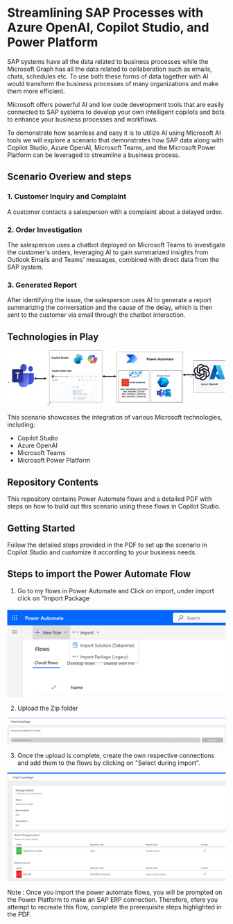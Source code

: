 # Streamlining SAP Processes with Azure OpenAI, Copilot Studio, and Power Platform 
SAP systems have all the data related to business processes while the Microsoft Graph has all the data related to collaboration such as emails, chats, schedules etc. To use both these forms of data together  with AI would transform the business processes of many organizations and make them more efficient.

Microsoft offers powerful AI and low code development tools that are easily connected to SAP systems to develop your own intelligent copilots and bots to enhance your business processes and workflows. 

To demonstrate how seamless and easy it is to utilize AI using Microsoft AI tools we will explore a scenario that demonstrates how SAP data along with Copilot Studio, Azure OpenAI, Microsoft Teams, and the Microsoft Power Platform can be leveraged to streamline a business process.

## Scenario Overiew and steps

### 1. Customer Inquiry and Complaint
A customer contacts a salesperson with a complaint about a delayed order.

### 2. Order Investigation
The salesperson uses a chatbot deployed on Microsoft Teams to investigate the customer's orders, leveraging AI to gain summarized insights from Outlook Emails and Teams’ messages, combined with direct data from the SAP system.

### 3. Generated Report
After identifying the issue, the salesperson uses AI to generate a report summarizing the conversation and the cause of the delay, which is then sent to the customer via email through the chatbot interaction.

## Technologies in Play

  ![Alt text](https://github.com/Azure-Samples/copilot-sap-sales-order-verification/blob/main/scenariotechincalflow.png)
  
This scenario showcases the integration of various Microsoft technologies, including:
- Copilot Studio
- Azure OpenAI
- Microsoft Teams
- Microsoft Power Platform



## Repository Contents
This repository contains Power Automate flows and a detailed PDF with steps on how to build out this scenario using these flows in Copilot Studio.


## Getting Started
Follow the detailed steps provided in the PDF to set up the scenario in Copilot Studio and customize it according to your business needs.

## Steps to import the Power Automate Flow
1) Go to my flows in Power Automate and Click on import, under import click on "Import Package

 ![Alt text](https://github.com/Azure-Samples/copilot-sap-sales-order-verification/blob/main/PowerAutomateImport.png)

 
 

2) Upload the Zip folder

 ![Alt text](https://github.com/Azure-Samples/copilot-sap-sales-order-verification/blob/main/PowerAutomateImport1.png)

 

3) Once the upload is complete, create the own respective connections and add them to the flows by clicking on "Select during import".


![Alt text](https://github.com/Azure-Samples/copilot-sap-sales-order-verification/blob/main/PowerAutomate2.png)





Note : 
Once you import the power automate flows, you will be prompted on the Power Platform to make an SAP ERP connection.
Therefore, efore you attempt to recreate this flow, complete the prerequisite steps highlighted in the PDF.





